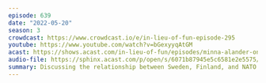 ```yaml
---
episode: 639
date: "2022-05-20"
season: 3
crowdcast: https://www.crowdcast.io/e/in-lieu-of-fun-episode-295
youtube: https://www.youtube.com/watch?v=bGexyyqAtGM
acast: https://shows.acast.com/in-lieu-of-fun/episodes/minna-alander-on-finland-sweden-and-nato
audio-file: https://sphinx.acast.com/p/open/s/6071b87945e5c6581e2e5575/e/630630ce16f51100127aee5d/media.mp3
summary: Discussing the relationship between Sweden, Finland, and NATO
---
```

